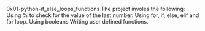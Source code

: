 0x01-python-if_else_loops_functions
The project involes the following:
Using % to check for the value of the last number.
Using for, if, else, elif and for loop.
Using booleans
Writing user defined functions.

